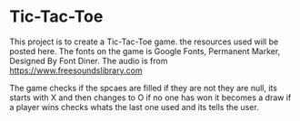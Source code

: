 # Tic-Tac-Toe
This project is to create a Tic-Tac-Toe game. the resources used will be posted here.
The fonts on the game is Google Fonts, Permanent Marker, Designed By Font Diner.
The audio is from https://www.freesoundslibrary.com

The game checks if the spcaes are filled if they are not they are null, its starts with X and then changes to O if no one has won  it becomes
a draw if a player wins checks whats the last one used and its tells the user.

